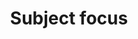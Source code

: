 ---
title: 'Subject focus'
field: 'dcterms.subject'
slug: 'dcterms-subject'
description: 'Keywords that help to describe the resource content or coverage. The topic or thematic focus of the resource.'
comment: 'Select from control list'
required: False
module: 'Scope'
cluster: 'Global'
policy: 'Free value. Repeat values.'
layout: 'home'
---